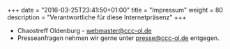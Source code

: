 +++
date = "2016-03-25T23:41:50+01:00"
title = "Impressum"
weight = 80
description = "Verantwortliche für diese Internetpräsenz"
+++
* Chaostreff Oldenburg - webmaster@ccc-ol.de
* Presseanfragen nehmen wir gerne unter [presse@ccc-ol.de](mailto:presse@ccc-ol.de) entgegen.
